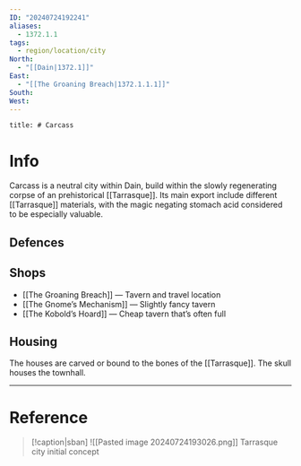 ```yaml
---
ID: "20240724192241"
aliases:
  - 1372.1.1
tags:
  - region/location/city
North:
  - "[[Dain|1372.1]]"
East:
  - "[[The Groaning Breach|1372.1.1.1]]"
South: 
West:
---
```

```toc
title: # Carcass
```

# Info

Carcass is a neutral city within Dain, build within the slowly regenerating corpse of an prehistorical [[Tarrasque]]. Its main export include different [[Tarrasque]] materials, with the magic negating stomach acid considered to be especially valuable.

## Defences



## Shops

- [[The Groaning Breach]] — Tavern and travel location
- [[The Gnome’s Mechanism]] — Slightly fancy tavern
- [[The Kobold’s Hoard]] — Cheap tavern that’s often full

## Housing

The houses are carved or bound to the bones of the [[Tarrasque]]. The skull houses the townhall.

---

# Reference

>[!caption|sban]
>![[Pasted image 20240724193026.png]]
>Tarrasque city initial concept
